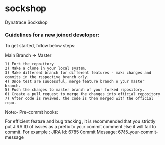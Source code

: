 # sockshop
Dynatrace Sockshop

### Guidelines for a new joined developer:

  To get started, follow below steps:

  Main Branch -> Master

    1) Fork the repository
    2) Make a clone in your local system.
    3) Make different branch for different features - make changes and commits in the respective branch only.
    4) Once test are suucessful, merge feature branch o your master branch.
    5) Push the changes to master branch of your forked repository.
    6) Create a pull request to merge the changes into official repository
    7) After code is reviwed, the code is then merged with the official repo.


Note:-
Pre-commit hooks:

For efficient feature and bug tracking , it is recommended that you strictly put JIRA ID of issues as a prefix to your commit comment else it will fail to commit.
For example : 
JIRA Id: 6785
Commit Message: 6785_your-commit-message

